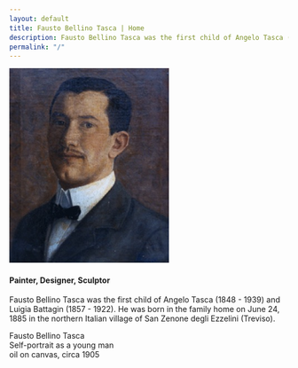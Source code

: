 ```yaml
---
layout: default
title: Fausto Bellino Tasca | Home
description: Fausto Bellino Tasca was the first child of Angelo Tasca (1848 - 1939) and Luigia Battagin (1857 - 1922).
permalink: "/"
---
```

<div class="container-home">
  <img src="../images/home-fausto.jpg" alt="Fausto Bellino Tasca, self-portrait as a young man, oil on canvas, about 1905">
</div>

#### Painter, Designer, Sculptor

<div class="home-text">
<p>Fausto Bellino Tasca was the first child of Angelo Tasca (1848 - 1939) and Luigia Battagin (1857 - 1922). He was born in the family home on June 24, 1885 in the northern Italian village of San Zenone degli Ezzelini (Treviso).</p>

<p class="home-caption">Fausto Bellino Tasca<br />Self-portrait as a young man<br />oil on canvas, circa 1905</p>
</div>
